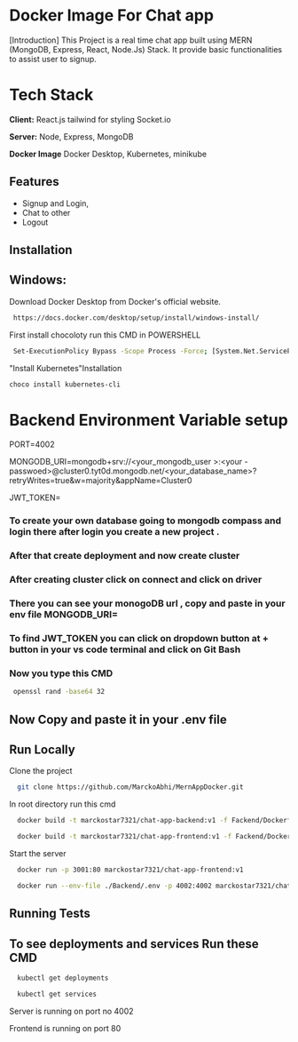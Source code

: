 
# Docker Image For Chat app

[Introduction]
This Project is a real time chat app built using MERN (MongoDB, Express, React, Node.Js) Stack.
It provide basic functionalities to assist user to signup.






# Tech Stack

**Client:** React.js tailwind for styling
Socket.io

**Server:** Node, Express, MongoDB

**Docker Image** Docker Desktop, Kubernetes, minikube





## Features

- Signup and Login,
- Chat to other 
- Logout



## Installation


## Windows:

Download Docker Desktop from Docker's official website.

```bash
 https://docs.docker.com/desktop/setup/install/windows-install/
```

 First install chocoloty run this CMD in POWERSHELL
```bash
 Set-ExecutionPolicy Bypass -Scope Process -Force; [System.Net.ServicePointManager]::SecurityProtocol = [System.Net.ServicePointManager]::SecurityProtocol -bor 3072; iex ((New-Object System.Net.WebClient).DownloadString('https://community.chocolatey.org/install.ps1'))
```
 "Install Kubernetes"Installation


 ```bash
 choco install kubernetes-cli
```


# Backend Environment Variable setup

PORT=4002

MONGODB_URI=mongodb+srv://<your_mongodb_user >:<your -passwoed>@cluster0.tyt0d.mongodb.net/<your_database_name>?retryWrites=true&w=majority&appName=Cluster0

JWT_TOKEN=

### To create your own database going to mongodb compass and login there after login you create a new project .
### After that create deployment and now create cluster 
### After creating cluster click on connect and click on driver 
### There you can see your monogoDB url , copy and paste in your env file MONGODB_URI= 

### To find JWT_TOKEN you can click on dropdown button at + button in your vs code terminal and click on Git Bash
### Now you type this CMD


```bash
 openssl rand -base64 32 
```

## Now Copy and paste it in your .env file



## Run Locally

Clone the project

```bash
  git clone https://github.com/MarckoAbhi/MernAppDocker.git
```

In root directory run this cmd 

```bash
  docker build -t marckostar7321/chat-app-backend:v1 -f Fackend/Dockerfile . 
```
```bash
  docker build -t marckostar7321/chat-app-frontend:v1 -f Fackend/Dockerfile . 
```

Start the server

```bash
  docker run -p 3001:80 marckostar7321/chat-app-frontend:v1
```
```bash
  docker run --env-file ./Backend/.env -p 4002:4002 marckostar7321/chat-app-backend:v1
```




## Running Tests

## To see deployments and services Run these CMD

```bash
  kubectl get deployments
```
```bash
  kubectl get services
```

Server is running on 
port no 4002

Frontend is running on port 80
